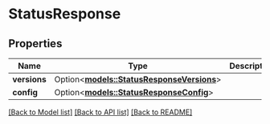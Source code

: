 # StatusResponse

## Properties

Name | Type | Description | Notes
------------ | ------------- | ------------- | -------------
**versions** | Option<[**models::StatusResponseVersions**](StatusResponse_versions.md)> |  | [optional]
**config** | Option<[**models::StatusResponseConfig**](StatusResponse_config.md)> |  | [optional]

[[Back to Model list]](../README.md#documentation-for-models) [[Back to API list]](../README.md#documentation-for-api-endpoints) [[Back to README]](../README.md)


